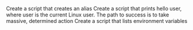 Create a script that creates an alias
Create a script that prints hello user, where user is the current Linux user.
The path to success is to take massive, determined action
Create a script that lists environment variables
